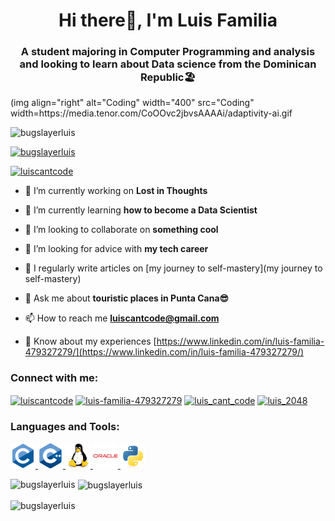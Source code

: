 
<h1 align="center">Hi there👋, I'm Luis Familia</h1>
<h3 align="center">A student majoring in Computer Programming and analysis and looking to learn about Data science from the Dominican Republic🏖️</h3>
(img align="right" alt="Coding" width="400" src="Coding" width=https://media.tenor.com/CoOOvc2jbvsAAAAi/adaptivity-ai.gif

<p align="left"> <img src="https://komarev.com/ghpvc/?username=bugslayerluis&label=Profile%20views&color=0e75b6&style=flat" alt="bugslayerluis" /> </p>

<p align="left"> <a href="https://github.com/ryo-ma/github-profile-trophy"><img src="https://github-profile-trophy.vercel.app/?username=bugslayerluis" alt="bugslayerluis" /></a> </p>

<p align="left"> <a href="https://twitter.com/luiscantcode" target="blank"><img src="https://img.shields.io/twitter/follow/luiscantcode?logo=twitter&style=for-the-badge" alt="luiscantcode" /></a> </p>

- 🔭 I’m currently working on **Lost in Thoughts**

- 🌱 I’m currently learning **how to become a Data Scientist**

- 👯 I’m looking to collaborate on **something cool**

- 🤝 I’m looking for advice with **my tech career**

- 📝 I regularly write articles on [my journey to self-mastery](my journey to self-mastery)

- 💬 Ask me about **touristic places in Punta Cana😎**

- 📫 How to reach me **luiscantcode@gmail.com**

- 📄 Know about my experiences [https://www.linkedin.com/in/luis-familia-479327279/](https://www.linkedin.com/in/luis-familia-479327279/)

<h3 align="left">Connect with me:</h3>
<p align="left">
<a href="https://twitter.com/luiscantcode" target="blank"><img align="center" src="https://raw.githubusercontent.com/rahuldkjain/github-profile-readme-generator/master/src/images/icons/Social/twitter.svg" alt="luiscantcode" height="30" width="40" /></a>
<a href="https://linkedin.com/in/luis-familia-479327279" target="blank"><img align="center" src="https://raw.githubusercontent.com/rahuldkjain/github-profile-readme-generator/master/src/images/icons/Social/linked-in-alt.svg" alt="luis-familia-479327279" height="30" width="40" /></a>
<a href="https://instagram.com/luis_cant_code" target="blank"><img align="center" src="https://raw.githubusercontent.com/rahuldkjain/github-profile-readme-generator/master/src/images/icons/Social/instagram.svg" alt="luis_cant_code" height="30" width="40" /></a>
<a href="https://discord.gg/luis_2048" target="blank"><img align="center" src="https://raw.githubusercontent.com/rahuldkjain/github-profile-readme-generator/master/src/images/icons/Social/discord.svg" alt="luis_2048" height="30" width="40" /></a>
</p>

<h3 align="left">Languages and Tools:</h3>
<p align="left"> <a href="https://www.cprogramming.com/" target="_blank" rel="noreferrer"> <img src="https://raw.githubusercontent.com/devicons/devicon/master/icons/c/c-original.svg" alt="c" width="40" height="40"/> </a> <a href="https://www.w3schools.com/cpp/" target="_blank" rel="noreferrer"> <img src="https://raw.githubusercontent.com/devicons/devicon/master/icons/cplusplus/cplusplus-original.svg" alt="cplusplus" width="40" height="40"/> </a> <a href="https://www.linux.org/" target="_blank" rel="noreferrer"> <img src="https://raw.githubusercontent.com/devicons/devicon/master/icons/linux/linux-original.svg" alt="linux" width="40" height="40"/> </a> <a href="https://www.oracle.com/" target="_blank" rel="noreferrer"> <img src="https://raw.githubusercontent.com/devicons/devicon/master/icons/oracle/oracle-original.svg" alt="oracle" width="40" height="40"/> </a> <a href="https://www.python.org" target="_blank" rel="noreferrer"> <img src="https://raw.githubusercontent.com/devicons/devicon/master/icons/python/python-original.svg" alt="python" width="40" height="40"/> </a> </p>

<p><img align="left" src="https://github-readme-stats.vercel.app/api/top-langs?username=bugslayerluis&show_icons=true&locale=en&layout=compact" alt="bugslayerluis" /></p>

<p>&nbsp;<img align="center" src="https://github-readme-stats.vercel.app/api?username=bugslayerluis&show_icons=true&locale=en" alt="bugslayerluis" /></p>

<p><img align="center" src="https://github-readme-streak-stats.herokuapp.com/?user=bugslayerluis&" alt="bugslayerluis" /></p>
